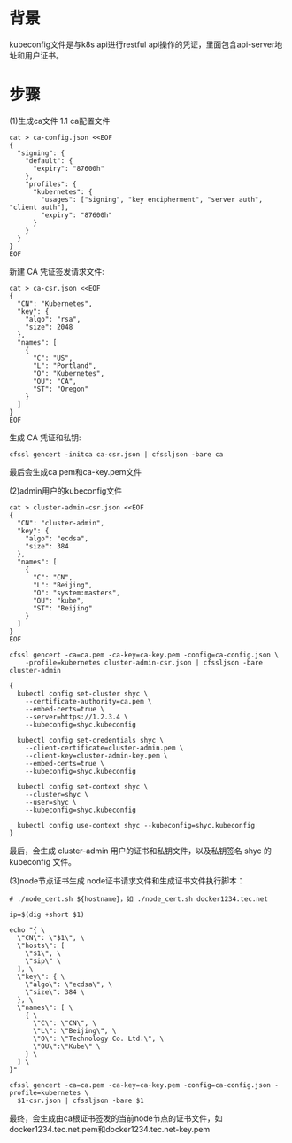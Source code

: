 

# 背景
kubeconfig文件是与k8s api进行restful api操作的凭证，里面包含api-server地址和用户证书。

# 步骤
(1)生成ca文件
1.1 ca配置文件
```shell script
cat > ca-config.json <<EOF
{
  "signing": {
    "default": {
      "expiry": "87600h"
    },
    "profiles": {
      "kubernetes": {
        "usages": ["signing", "key encipherment", "server auth", "client auth"],
        "expiry": "87600h"
      }
    }
  }
}
EOF
```
新建 CA 凭证签发请求文件:
```shell script
cat > ca-csr.json <<EOF
{
  "CN": "Kubernetes",
  "key": {
    "algo": "rsa",
    "size": 2048
  },
  "names": [
    {
      "C": "US",
      "L": "Portland",
      "O": "Kubernetes",
      "OU": "CA",
      "ST": "Oregon"
    }
  ]
}
EOF
```
生成 CA 凭证和私钥:
```shell script
cfssl gencert -initca ca-csr.json | cfssljson -bare ca
```
最后会生成ca.pem和ca-key.pem文件

(2)admin用户的kubeconfig文件
```shell script
cat > cluster-admin-csr.json <<EOF
{
  "CN": "cluster-admin",
  "key": {
    "algo": "ecdsa",
    "size": 384
  },
  "names": [
    {
      "C": "CN",
      "L": "Beijing",
      "O": "system:masters",
      "OU": "kube",
      "ST": "Beijing"
    }
  ]
}
EOF
 
cfssl gencert -ca=ca.pem -ca-key=ca-key.pem -config=ca-config.json \
    -profile=kubernetes cluster-admin-csr.json | cfssljson -bare cluster-admin
 
{
  kubectl config set-cluster shyc \
    --certificate-authority=ca.pem \
    --embed-certs=true \
    --server=https://1.2.3.4 \
    --kubeconfig=shyc.kubeconfig
 
  kubectl config set-credentials shyc \
    --client-certificate=cluster-admin.pem \
    --client-key=cluster-admin-key.pem \
    --embed-certs=true \
    --kubeconfig=shyc.kubeconfig
 
  kubectl config set-context shyc \
    --cluster=shyc \
    --user=shyc \
    --kubeconfig=shyc.kubeconfig
 
  kubectl config use-context shyc --kubeconfig=shyc.kubeconfig
}
```
最后，会生成 cluster-admin 用户的证书和私钥文件，以及私钥签名 shyc 的 kubeconfig 文件。

(3)node节点证书生成
node证书请求文件和生成证书文件执行脚本：

```shell script
# ./node_cert.sh ${hostname}，如 ./node_cert.sh docker1234.tec.net

ip=$(dig +short $1)

echo "{ \
  \"CN\": \"$1\", \
  \"hosts\": [
    \"$1\", \
    \"$ip\" \
  ], \
  \"key\": { \
    \"algo\": \"ecdsa\", \
    \"size\": 384 \
  }, \
  \"names\": [ \
    { \
      \"C\": \"CN\", \
      \"L\": \"Beijing\", \
      \"O\": \"Technology Co. Ltd.\", \
      \"OU\":\"Kube\" \
    } \
  ] \
}"

cfssl gencert -ca=ca.pem -ca-key=ca-key.pem -config=ca-config.json -profile=kubernetes \
  $1-csr.json | cfssljson -bare $1
```
最终，会生成由ca根证书签发的当前node节点的证书文件，如docker1234.tec.net.pem和docker1234.tec.net-key.pem
